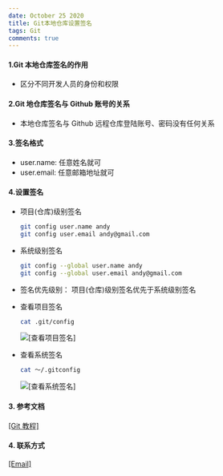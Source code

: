 ```yaml
---
date: October 25 2020
title: Git本地仓库设置签名
tags: Git
comments: true
---
```


#### 1.Git 本地仓库签名的作用

- 区分不同开发人员的身份和权限

#### 2.Git 地仓库签名与 Github 账号的关系

- 本地仓库签名与 Github 远程仓库登陆账号、密码没有任何关系

#### 3.签名格式

- user.name: 任意姓名就可
- user.email: 任意邮箱地址就可

#### 4.设置签名

- 项目(仓库)级别签名

  ```bash
  git config user.name andy
  git config user.email andy@gmail.com
  ```

- 系统级别签名

  ```bash
  git config --global user.name andy
  git config --global user.email andy@gmail.com
  ```

- 签名优先级别： 项目(仓库)级别签名优先于系统级别签名

- 查看项目签名

  ```bash
  cat .git/config
  ```

  ![[查看项目签名]](https://s1.ax1x.com/2020/10/30/BYTfRP.png)

- 查看系统签名

  ```bash
  cat ～/.gitconfig
  ```

  ![[查看系统签名]](https://s1.ax1x.com/2020/10/30/BYTVbQ.png)

#### 3. 参考文档

[[Git 教程]](https://web-oyster.github.io/2020/10/25/Git/Tutorial/Git%E6%95%99%E7%A8%8B/)

#### 4. 联系方式

[[Email]](yuanmin8888@outlook.com)
